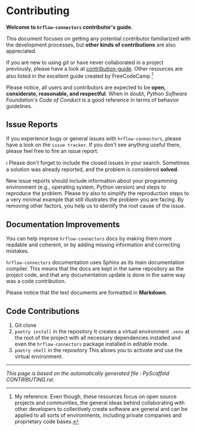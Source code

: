 # Contributing

**Welcome to `hrflow-connectors` contributor's guide.**

This document focuses on getting any potential contributor familiarized
with the development processes, but **other kinds of contributions** are also
appreciated.

If you are new to using *git* or have never collaborated in a project previously,
please have a look at [contribution-guide](http://contribution-guide.org). Other resources are also listed in the excellent guide created by FreeCodeCamp [^contrib1]

Please notice, all users and contributors are expected to be **open,
considerate, reasonable, and respectful**. When in doubt, *Python Software
Foundation's Code of Conduct* is a good reference in terms of behavior
guidelines.


## Issue Reports

If you experience bugs or general issues with `hrflow-connectors`, please have a look
on the `issue tracker`. If you don't see anything useful there, please feel
free to fire an issue report.

ℹ️ Please don't forget to include the closed issues in your search. Sometimes a solution was already reported, and the problem is considered **solved**.

New issue reports should include information about your programming environment
(e.g., operating system, Python version) and steps to reproduce the problem.
Please try also to simplify the reproduction steps to a very minimal example
that still illustrates the problem you are facing. By removing other factors,
you help us to identify the root cause of the issue.


## Documentation Improvements

You can help improve `hrflow-connectors` docs by making them more readable and coherent, or by adding missing information and correcting mistakes.

`hrflow-connectors` documentation uses Sphinx as its main documentation compiler.
This means that the docs are kept in the same repository as the project code, and
that any documentation update is done in the same way was a code contribution.

Please notice that the text documents are formatted in **Markdown**.

## Code Contributions
1. Git clone
2. `poetry install` in the repository
It creates a virtual environment `.venv` at the root of the project with all necessary dependencies installed and even the `hrflow-connectors` package installed in editable mode.
3. `poetry shell` in the repository
This allows you to activate and use the virtual environment.

[^contrib1]: My reference. Even though, these resources focus on open source projects and communities, the general ideas behind collaborating with other developers to collectively create software are general and can be applied to all sorts of environments, including private companies and proprietary code bases.

---
*This page is based on the automatically generated file : PyScaffold CONTRIBUTING.rst.*
